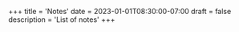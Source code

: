 +++
title = 'Notes'
date = 2023-01-01T08:30:00-07:00
draft = false
description = 'List of notes'
+++
